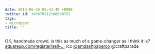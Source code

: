 ```yaml
---
date: 2013-06-26 08:43:48 +0000
twitter_id: 349870612166090752
tags:
- micropost
title: ''
---
```


OK, handmade crowd, is this as much of a game-changer as I think it is? [squareup.com/register/sell-…](https://squareup.com/register/sell-online) /cc [@emdashpaperco](https://twitter.com/emdashpaperco) @craftparade
